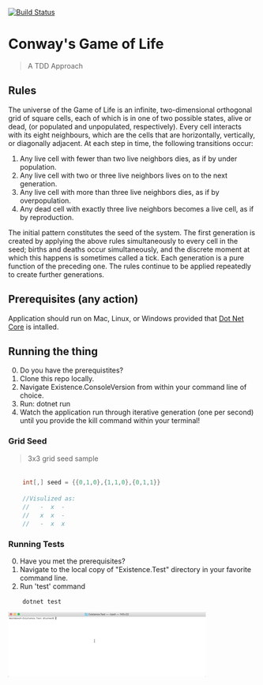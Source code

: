 [![Build Status](https://travis-ci.com/doymturner/GameOfLife.svg?branch=master)](https://travis-ci.com/doymturner/GameOfLife)

# Conway's Game of Life

> A TDD Approach

## Rules

The universe of the Game of Life is an infinite, two-dimensional orthogonal grid of square cells, each of which is in one of two possible states, alive or dead, (or populated and unpopulated, respectively). Every cell interacts with its eight neighbours, which are the cells that are horizontally, vertically, or diagonally adjacent. At each step in time, the following transitions occur:

1. Any live cell with fewer than two live neighbors dies, as if by under population.
2. Any live cell with two or three live neighbors lives on to the next generation.
3. Any live cell with more than three live neighbors dies, as if by overpopulation.
4. Any dead cell with exactly three live neighbors becomes a live cell, as if by reproduction.

The initial pattern constitutes the seed of the system. The first generation is created by applying the above rules simultaneously to every cell in the seed; births and deaths occur simultaneously, and the discrete moment at which this happens is sometimes called a tick. Each generation is a pure function of the preceding one. The rules continue to be applied repeatedly to create further generations.

## Prerequisites (any action)

Application should run on Mac, Linux, or Windows provided that [Dot Net Core](https://www.microsoft.com/net/learn/get-started/macos) is intalled.

## Running the thing

0. Do you have the prerequistites?
1. Clone this repo locally.
2. Navigate Existence.ConsoleVersion from within your command line of choice.
3. Run: dotnet run
4. Watch the application run through iterative generation (one per second) until you provide the kill command within your terminal!

### Grid Seed

> 3x3 grid seed sample

```csharp

    int[,] seed = {{0,1,0},{1,1,0},{0,1,1}}

    //Visulized as:
    //   -  x  -
    //   x  x  -
    //   -  x  x

```

### Running Tests

0. Have you met the prerequisites?
1. Navigate to the local copy of "Existence.Test" directory in your favorite command line.
2. Run 'test' command

``` shell
    dotnet test
```
![Test](Assets/gol.test.gif)
